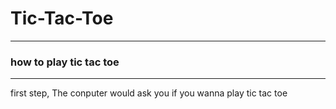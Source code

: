 # Tic-Tac-Toe
<hr>
<h3> how to play tic tac toe </h3>
<hr>
 first step, The conputer would ask you if you wanna play tic tac toe <a
 second step, the computer would ask you wanna play singleplayer or multiplayer you'll choice one 
